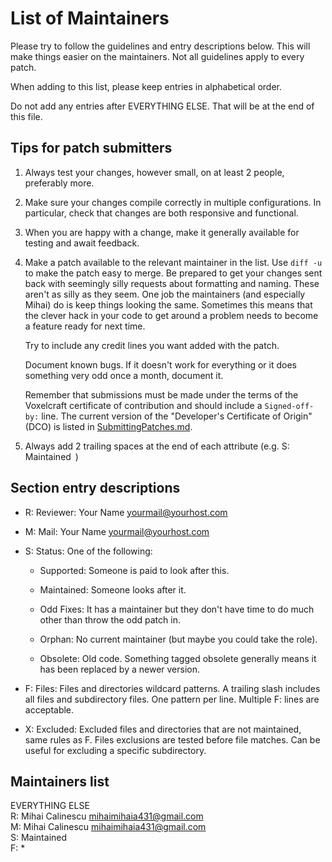 <!--
===-----------------------------------------------------------------------------------===
Copyright (c) 2021 Voxelcraft

For copying notice, see https://github.com/CMihai99/voxelcraft/blob/main/COPYING.
For licenses we use, see https://github.com/CMihai99/voxelcraft/tree/main/LICENSES.
===-----------------------------------------------------------------------------------===
-->

# List of Maintainers

Please try to follow the guidelines and entry descriptions below. This will make
things easier on the maintainers. Not all guidelines apply to every patch.

When adding to this list, please keep entries in alphabetical order.

Do not add any entries after EVERYTHING ELSE. That will be at the end of this file.

## Tips for patch submitters

1.  Always test your changes, however small, on at least 2 people, preferably more.

2.  Make sure your changes compile correctly in multiple configurations.
    In particular, check that changes are both responsive and functional.

3.  When you are happy with a change, make it generally available for testing and await feedback.

4.  Make a patch available to the relevant maintainer in the list. Use `diff -u`
    to make the patch easy to merge. Be prepared to get your changes sent back with
    seemingly silly requests about formatting and naming. These aren't as silly
    as they seem. One job the maintainers (and especially Mihai) do is keep things
    looking the same. Sometimes this means that the clever hack in your code to get
    around a problem needs to become a feature ready for next time.

    Try to include any credit lines you want added with the patch.

    Document known bugs. If it doesn't work for everything or
    it does something very odd once a month, document it.

    Remember that submissions must be made under the terms of the Voxelcraft certificate
    of contribution and should include a `Signed-off-by:` line. The current version
    of the "Developer's Certificate of Origin" (DCO) is listed in [SubmittingPatches.md](https://github.com/CMihai99/voxelcraft/blob/main/docs/how-to/maintaining/SubmittingPatches.md).

5.  Always add 2 trailing spaces at the end of each attribute (e.g. S: Maintained  )

## Section entry descriptions

-   R: Reviewer: Your Name <yourmail@yourhost.com>

-   M: Mail: Your Name <yourmail@yourhost.com>

-   S: Status: One of the following:

    -   Supported: Someone is paid to look after this.

    -   Maintained: Someone looks after it.

    -   Odd Fixes: It has a maintainer but they don't have time to do much
        other than throw the odd patch in.

    -   Orphan: No current maintainer (but maybe you could take the role).

    -   Obsolete: Old code. Something tagged obsolete generally means
        it has been replaced by a newer version.

-   F: Files: Files and directories wildcard patterns.
    A trailing slash includes all files and subdirectory files.
    One pattern per line. Multiple F: lines are acceptable.

-   X: Excluded: Excluded files and directories that are not maintained,
    same rules as F. Files exclusions are tested before file matches.
    Can be useful for excluding a specific subdirectory.

## Maintainers list

EVERYTHING ELSE  
R: Mihai Calinescu <mihaimihaia431@gmail.com>  
M: Mihai Calinescu <mihaimihaia431@gmail.com>  
S: Maintained  
F: *  
